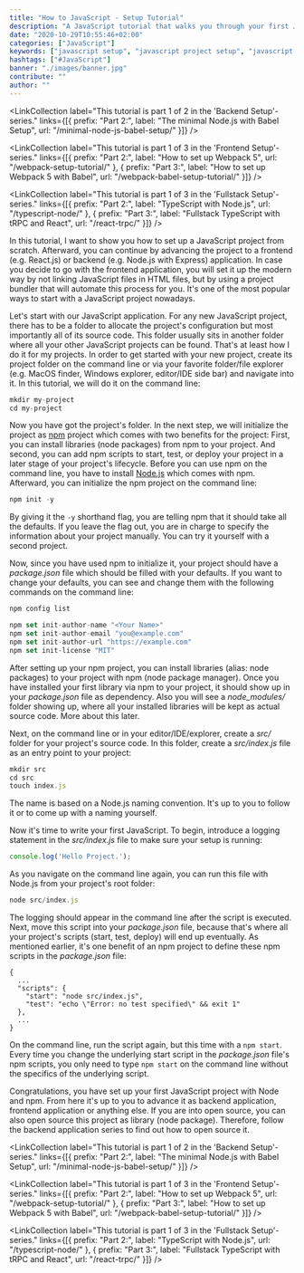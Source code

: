 ```yaml
---
title: "How to JavaScript - Setup Tutorial"
description: "A JavaScript tutorial that walks you through your first JavaScript project's setup. Afterward, you can decide whether you want to continue with it as backend or frontend application ..."
date: "2020-10-29T10:55:46+02:00"
categories: ["JavaScript"]
keywords: ["javascript setup", "javascript project setup", "javascript tutorial"]
hashtags: ["#JavaScript"]
banner: "./images/banner.jpg"
contribute: ""
author: ""
---
```


<Sponsorship />

<LinkCollection label="This tutorial is part 1 of 2 in the 'Backend Setup'-series." links={[{ prefix: "Part 2:", label: "The minimal Node.js with Babel Setup", url: "/minimal-node-js-babel-setup/" }]} />

<LinkCollection label="This tutorial is part 1 of 3 in the 'Frontend Setup'-series." links={[{ prefix: "Part 2:", label: "How to set up Webpack 5", url: "/webpack-setup-tutorial/" }, { prefix: "Part 3:", label: "How to set up Webpack 5 with Babel", url: "/webpack-babel-setup-tutorial/" }]} />

<LinkCollection label="This tutorial is part 1 of 3 in the 'Fullstack Setup'-series." links={[{ prefix: "Part 2:", label: "TypeScript with Node.js", url: "/typescript-node/" }, { prefix: "Part 3:", label: "Fullstack TypeScript with tRPC and React", url: "/react-trpc/" }]} />

In this tutorial, I want to show you how to set up a JavaScript project from scratch. Afterward, you can continue by advancing the project to a frontend (e.g. React.js) or backend (e.g. Node.js with Express) application. In case you decide to go with the frontend application, you will set it up the modern way by not linking JavaScript files in HTML files, but by using a project bundler that will automate this process for you. It's one of the most popular ways to start with a JavaScript project nowadays.

<ReadMore label="Mac Setup for Web Development" link="/mac-setup-web-development/" />

Let's start with our JavaScript application. For any new JavaScript project, there has to be a folder to allocate the project's configuration but most importantly all of its source code. This folder usually sits in another folder where all your other JavaScript projects can be found. That's at least how I do it for my projects. In order to get started with your new project, create its project folder on the command line or via your favorite folder/file explorer (e.g. MacOS finder, Windows explorer, editor/IDE side bar) and navigate into it. In this tutorial, we will do it on the command line:

```javascript
mkdir my-project
cd my-project
```

Now you have got the project's folder. In the next step, we will initialize the project as [npm](https://docs.npmjs.com/cli/init) project which comes with two benefits for the project: First, you can install libraries (node packages) from npm to your project. And second, you can add npm scripts to start, test, or deploy your project in a later stage of your project's lifecycle. Before you can use npm on the command line, you have to install [Node.js](https://nodejs.org/en/) which comes with npm. Afterward, you can initialize the npm project on the command line:

```javascript
npm init -y
```

By giving it the `-y` shorthand flag, you are telling npm that it should take all the defaults. If you leave the flag out, you are in charge to specify the information about your project manually. You can try it yourself with a second project.

Now, since you have used npm to initialize it, your project should have a *package.json* file which should be filled with your defaults. If you want to change your defaults, you can see and change them with the following commands on the command line:

```javascript
npm config list

npm set init-author-name "<Your Name>"
npm set init-author-email "you@example.com"
npm set init-author-url "https://example.com"
npm set init-license "MIT"
```

After setting up your npm project, you can install libraries (alias: node packages) to your project with npm (node package manager). Once you have installed your first library via npm to your project, it should show up in your *package.json* file as dependency. Also you will see a *node_modules/* folder showing up, where all your installed libraries will be kept as actual source code. More about this later.

Next, on the command line or in your editor/IDE/explorer, create a *src/* folder for your project's source code. In this folder, create a *src/index.js* file as an entry point to your project:

```javascript
mkdir src
cd src
touch index.js
```

The name is based on a Node.js naming convention. It's up to you to follow it or to come up with a naming yourself.

Now it's time to write your first JavaScript. To begin, introduce a logging statement in the *src/index.js* file to make sure your setup is running:

```javascript
console.log('Hello Project.');
```

As you navigate on the command line again, you can run this file with Node.js from your project's root folder:

```javascript
node src/index.js
```

The logging should appear in the command line after the script is executed. Next, move this script into your *package.json* file, because that's where all your project's scripts (start, test, deploy) will end up eventually. As mentioned earlier, it's one benefit of an npm project to define these npm scripts in the *package.json* file:

```javascript{4}
{
  ...
  "scripts": {
    "start": "node src/index.js",
    "test": "echo \"Error: no test specified\" && exit 1"
  },
  ...
}
```

On the command line, run the script again, but this time with a `npm start`. Every time you change the underlying start script in the *package.json* file's npm scripts, you only need to type `npm start` on the command line without the specifics of the underlying script.

Congratulations, you have set up your first JavaScript project with Node and npm. From here it's up to you to advance it as backend application, frontend application or anything else. If you are into open source, you can also open source this project as library (node package). Therefore, follow the backend application series to find out how to open source it.

<LinkCollection label="This tutorial is part 1 of 2 in the 'Backend Setup'-series." links={[{ prefix: "Part 2:", label: "The minimal Node.js with Babel Setup", url: "/minimal-node-js-babel-setup/" }]} />

<LinkCollection label="This tutorial is part 1 of 3 in the 'Frontend Setup'-series." links={[{ prefix: "Part 2:", label: "How to set up Webpack 5", url: "/webpack-setup-tutorial/" }, { prefix: "Part 3:", label: "How to set up Webpack 5 with Babel", url: "/webpack-babel-setup-tutorial/" }]} />

<LinkCollection label="This tutorial is part 1 of 3 in the 'Fullstack Setup'-series." links={[{ prefix: "Part 2:", label: "TypeScript with Node.js", url: "/typescript-node/" }, { prefix: "Part 3:", label: "Fullstack TypeScript with tRPC and React", url: "/react-trpc/" }]} />
